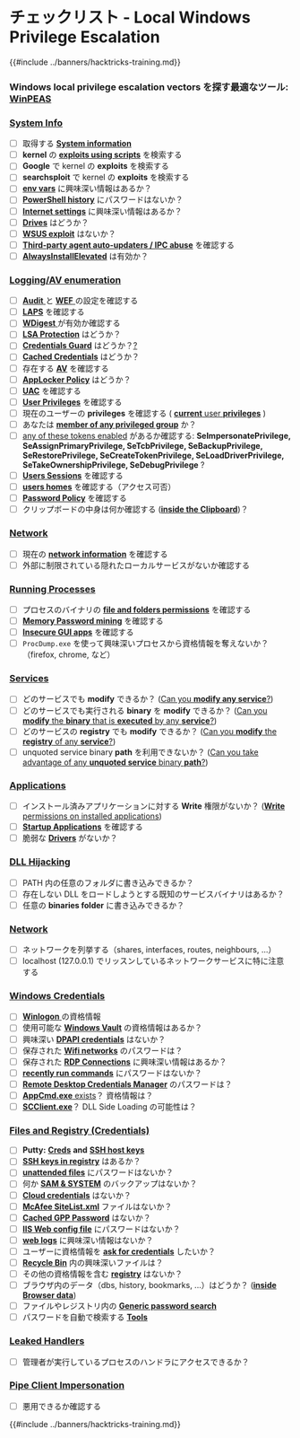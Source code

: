 # チェックリスト - Local Windows Privilege Escalation

{{#include ../banners/hacktricks-training.md}}

### **Windows local privilege escalation vectors を探す最適なツール:** [**WinPEAS**](https://github.com/carlospolop/privilege-escalation-awesome-scripts-suite/tree/master/winPEAS)

### [System Info](windows-local-privilege-escalation/index.html#system-info)

- [ ] 取得する [**System information**](windows-local-privilege-escalation/index.html#system-info)
- [ ] **kernel** の [**exploits using scripts**](windows-local-privilege-escalation/index.html#version-exploits) を検索する
- [ ] **Google** で kernel の **exploits** を検索する
- [ ] **searchsploit** で kernel の **exploits** を検索する
- [ ] [**env vars**](windows-local-privilege-escalation/index.html#environment) に興味深い情報はあるか？
- [ ] [**PowerShell history**](windows-local-privilege-escalation/index.html#powershell-history) にパスワードはないか？
- [ ] [**Internet settings**](windows-local-privilege-escalation/index.html#internet-settings) に興味深い情報はあるか？
- [ ] [**Drives**](windows-local-privilege-escalation/index.html#drives) はどうか？
- [ ] [**WSUS exploit**](windows-local-privilege-escalation/index.html#wsus) はないか？
- [ ] [**Third-party agent auto-updaters / IPC abuse**](windows-local-privilege-escalation/abusing-auto-updaters-and-ipc.md) を確認する
- [ ] [**AlwaysInstallElevated**](windows-local-privilege-escalation/index.html#alwaysinstallelevated) は有効か？

### [Logging/AV enumeration](windows-local-privilege-escalation/index.html#enumeration)

- [ ] [**Audit** ](windows-local-privilege-escalation/index.html#audit-settings) と [**WEF** ](windows-local-privilege-escalation/index.html#wef) の設定を確認する
- [ ] [**LAPS**](windows-local-privilege-escalation/index.html#laps) を確認する
- [ ] [**WDigest** ](windows-local-privilege-escalation/index.html#wdigest) が有効か確認する
- [ ] [**LSA Protection**](windows-local-privilege-escalation/index.html#lsa-protection) はどうか？
- [ ] [**Credentials Guard**](windows-local-privilege-escalation/index.html#credentials-guard) はどうか？[?](windows-local-privilege-escalation/index.html#cached-credentials)
- [ ] [**Cached Credentials**](windows-local-privilege-escalation/index.html#cached-credentials) はどうか？
- [ ] 存在する [**AV**](https://github.com/carlospolop/hacktricks/blob/master/windows-hardening/windows-av-bypass/README.md) を確認する
- [ ] [**AppLocker Policy**](https://github.com/carlospolop/hacktricks/blob/master/windows-hardening/authentication-credentials-uac-and-efs/README.md#applocker-policy) はどうか？
- [ ] [**UAC**](https://github.com/carlospolop/hacktricks/blob/master/windows-hardening/authentication-credentials-uac-and-efs/uac-user-account-control/README.md) を確認する
- [ ] [**User Privileges**](windows-local-privilege-escalation/index.html#users-and-groups) を確認する
- [ ] 現在のユーザーの **privileges** を確認する ( [**current** user **privileges**](windows-local-privilege-escalation/index.html#users-and-groups) )
- [ ] あなたは [**member of any privileged group**](windows-local-privilege-escalation/index.html#privileged-groups) か？
- [ ] [any of these tokens enabled](windows-local-privilege-escalation/index.html#token-manipulation) があるか確認する: **SeImpersonatePrivilege, SeAssignPrimaryPrivilege, SeTcbPrivilege, SeBackupPrivilege, SeRestorePrivilege, SeCreateTokenPrivilege, SeLoadDriverPrivilege, SeTakeOwnershipPrivilege, SeDebugPrivilege** ?
- [ ] [**Users Sessions**](windows-local-privilege-escalation/index.html#logged-users-sessions) を確認する
- [ ] [**users homes**](windows-local-privilege-escalation/index.html#home-folders) を確認する（アクセス可否）
- [ ] [**Password Policy**](windows-local-privilege-escalation/index.html#password-policy) を確認する
- [ ] クリップボードの中身は何か確認する ([**inside the Clipboard**](windows-local-privilege-escalation/index.html#get-the-content-of-the-clipboard))？

### [Network](windows-local-privilege-escalation/index.html#network)

- [ ] 現在の [**network information**](windows-local-privilege-escalation/index.html#network) を確認する
- [ ] 外部に制限されている隠れたローカルサービスがないか確認する

### [Running Processes](windows-local-privilege-escalation/index.html#running-processes)

- [ ] プロセスのバイナリの [**file and folders permissions**](windows-local-privilege-escalation/index.html#file-and-folder-permissions) を確認する
- [ ] [**Memory Password mining**](windows-local-privilege-escalation/index.html#memory-password-mining) を確認する
- [ ] [**Insecure GUI apps**](windows-local-privilege-escalation/index.html#insecure-gui-apps) を確認する
- [ ] `ProcDump.exe` を使って興味深いプロセスから資格情報を奪えないか？（firefox, chrome, など）

### [Services](windows-local-privilege-escalation/index.html#services)

- [ ] どのサービスでも **modify** できるか？ ([Can you **modify any service**?](windows-local-privilege-escalation/index.html#permissions))
- [ ] どのサービスでも実行される **binary** を **modify** できるか？ ([Can you **modify** the **binary** that is **executed** by any **service**?](windows-local-privilege-escalation/index.html#modify-service-binary-path))
- [ ] どのサービスの **registry** でも **modify** できるか？ ([Can you **modify** the **registry** of any **service**?](windows-local-privilege-escalation/index.html#services-registry-modify-permissions))
- [ ] unquoted service binary **path** を利用できないか？ ([Can you take advantage of any **unquoted service** binary **path**?](windows-local-privilege-escalation/index.html#unquoted-service-paths))

### [**Applications**](windows-local-privilege-escalation/index.html#applications)

- [ ] インストール済みアプリケーションに対する **Write** 権限がないか？ ([**Write** permissions on installed applications](windows-local-privilege-escalation/index.html#write-permissions))
- [ ] [**Startup Applications**](windows-local-privilege-escalation/index.html#run-at-startup) を確認する
- [ ] 脆弱な [**Drivers**](windows-local-privilege-escalation/index.html#drivers) がないか？

### [DLL Hijacking](windows-local-privilege-escalation/index.html#path-dll-hijacking)

- [ ] PATH 内の任意のフォルダに書き込みできるか？
- [ ] 存在しない DLL をロードしようとする既知のサービスバイナリはあるか？
- [ ] 任意の **binaries folder** に書き込みできるか？

### [Network](windows-local-privilege-escalation/index.html#network)

- [ ] ネットワークを列挙する（shares, interfaces, routes, neighbours, ...）
- [ ] localhost (127.0.0.1) でリッスンしているネットワークサービスに特に注意する

### [Windows Credentials](windows-local-privilege-escalation/index.html#windows-credentials)

- [ ] [**Winlogon** ](windows-local-privilege-escalation/index.html#winlogon-credentials) の資格情報
- [ ] 使用可能な [**Windows Vault**](windows-local-privilege-escalation/index.html#credentials-manager-windows-vault) の資格情報はあるか？
- [ ] 興味深い [**DPAPI credentials**](windows-local-privilege-escalation/index.html#dpapi) はないか？
- [ ] 保存された [**Wifi networks**](windows-local-privilege-escalation/index.html#wifi) のパスワードは？
- [ ] 保存された [**RDP Connections**](windows-local-privilege-escalation/index.html#saved-rdp-connections) に興味深い情報はあるか？
- [ ] [**recently run commands**](windows-local-privilege-escalation/index.html#recently-run-commands) にパスワードはないか？
- [ ] [**Remote Desktop Credentials Manager**](windows-local-privilege-escalation/index.html#remote-desktop-credential-manager) のパスワードは？
- [ ] [**AppCmd.exe** exists](windows-local-privilege-escalation/index.html#appcmd-exe)？ 資格情報は？
- [ ] [**SCClient.exe**](windows-local-privilege-escalation/index.html#scclient-sccm)？ DLL Side Loading の可能性は？

### [Files and Registry (Credentials)](windows-local-privilege-escalation/index.html#files-and-registry-credentials)

- [ ] **Putty:** [**Creds**](windows-local-privilege-escalation/index.html#putty-creds) **and** [**SSH host keys**](windows-local-privilege-escalation/index.html#putty-ssh-host-keys)
- [ ] [**SSH keys in registry**](windows-local-privilege-escalation/index.html#ssh-keys-in-registry) はあるか？
- [ ] [**unattended files**](windows-local-privilege-escalation/index.html#unattended-files) にパスワードはないか？
- [ ] 何か [**SAM & SYSTEM**](windows-local-privilege-escalation/index.html#sam-and-system-backups) のバックアップはないか？
- [ ] [**Cloud credentials**](windows-local-privilege-escalation/index.html#cloud-credentials) はないか？
- [ ] [**McAfee SiteList.xml**](windows-local-privilege-escalation/index.html#mcafee-sitelist.xml) ファイルはないか？
- [ ] [**Cached GPP Password**](windows-local-privilege-escalation/index.html#cached-gpp-pasword) はないか？
- [ ] [**IIS Web config file**](windows-local-privilege-escalation/index.html#iis-web-config) にパスワードはないか？
- [ ] [**web logs**](windows-local-privilege-escalation/index.html#logs) に興味深い情報はないか？
- [ ] ユーザーに資格情報を [**ask for credentials**](windows-local-privilege-escalation/index.html#ask-for-credentials) したいか？
- [ ] [**Recycle Bin**](windows-local-privilege-escalation/index.html#credentials-in-the-recyclebin) 内の興味深いファイルは？
- [ ] その他の資格情報を含む [**registry**](windows-local-privilege-escalation/index.html#inside-the-registry) はないか？
- [ ] ブラウザ内のデータ（dbs, history, bookmarks, ...）はどうか？ ([**inside Browser data**](windows-local-privilege-escalation/index.html#browsers-history))
- [ ] ファイルやレジストリ内の [**Generic password search**](windows-local-privilege-escalation/index.html#generic-password-search-in-files-and-registry)
- [ ] パスワードを自動で検索する [**Tools**](windows-local-privilege-escalation/index.html#tools-that-search-for-passwords)

### [Leaked Handlers](windows-local-privilege-escalation/index.html#leaked-handlers)

- [ ] 管理者が実行しているプロセスのハンドラにアクセスできるか？

### [Pipe Client Impersonation](windows-local-privilege-escalation/index.html#named-pipe-client-impersonation)

- [ ] 悪用できるか確認する

{{#include ../banners/hacktricks-training.md}}
